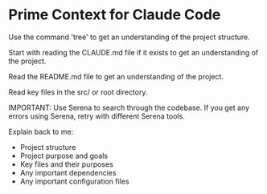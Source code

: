 # Prime Context for Claude Code

Use the command 'tree' to get an understanding of the project structure. 

Start with reading the CLAUDE.md file if it exists to get an understanding of the project.

Read the README.md file to get an understanding of the project.

Read key files in the src/ or root directory.

IMPORTANT: Use Serena to search through the codebase. If you get any errors using Serena, retry with different Serena tools.

Explain back to me:
- Project structure
- Project purpose and goals
- Key files and their purposes
- Any important dependencies 
- Any important configuration files